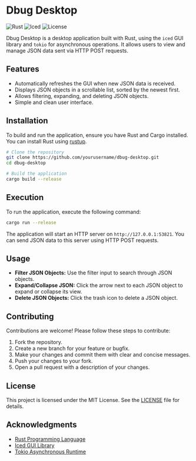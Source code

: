 # Dbug Desktop

![Rust](https://img.shields.io/badge/Rust-1.32%2B-blue?style=flat-square&logo=rust)
![Iced](https://img.shields.io/badge/Iced-0.10-blue?style=flat-square&logo=iced)
![License](https://img.shields.io/badge/license-MIT-green?style=flat-square)

Dbug Desktop is a desktop application built with Rust, using the `iced` GUI library and `tokio` for asynchronous operations. It allows users to view and manage JSON data sent via HTTP POST requests.

## Features

- Automatically refreshes the GUI when new JSON data is received.
- Displays JSON objects in a scrollable list, sorted by the newest first.
- Allows filtering, expanding, and deleting JSON objects.
- Simple and clean user interface.

## Installation

To build and run the application, ensure you have Rust and Cargo installed. You can install Rust using [rustup](https://rustup.rs/).

```bash
# Clone the repository
git clone https://github.com/yourusername/dbug-desktop.git
cd dbug-desktop

# Build the application
cargo build --release
```

## Execution

To run the application, execute the following command:

```bash
cargo run --release
```

The application will start an HTTP server on `http://127.0.0.1:53821`. You can send JSON data to this server using HTTP POST requests.

## Usage

- **Filter JSON Objects:** Use the filter input to search through JSON objects.
- **Expand/Collapse JSON:** Click the arrow next to each JSON object to expand or collapse its view.
- **Delete JSON Objects:** Click the trash icon to delete a JSON object.

## Contributing

Contributions are welcome! Please follow these steps to contribute:

1. Fork the repository.
2. Create a new branch for your feature or bugfix.
3. Make your changes and commit them with clear and concise messages.
4. Push your changes to your fork.
5. Open a pull request with a description of your changes.

## License

This project is licensed under the MIT License. See the [LICENSE](LICENSE) file for details.

## Acknowledgments

- [Rust Programming Language](https://www.rust-lang.org/)
- [Iced GUI Library](https://github.com/iced-rs/iced)
- [Tokio Asynchronous Runtime](https://tokio.rs/)
